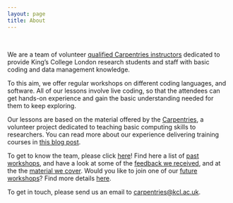 ```yaml
---
layout: page
title: About
---
```


<br/>

We are a team of volunteer [qualified Carpentries instructors](https://carpentries.org/instructors/) dedicated to provide King’s College London research students and staff with basic coding and data management knowledge.

To this aim, we offer regular workshops on different coding languages, and software.
All of our lessons involve live coding, so that the attendees can get hands-on experience and gain the basic understanding needed for them to keep exploring.

Our lessons are based on the material offered by the [Carpentries](https://carpentries.org/), a volunteer project dedicated to teaching basic computing skills to researchers. You can read more about our experience delivering training courses in [this blog post](https://carpentries.org/blog/2022/03/online-teaching-KCL/).

To get to know the team, please click [here](team/)!
Find here a list of [past workshops](pastworkshops/), and have a look at some of the [feedback we received](feedback/), and at the the [material we cover](courses/).
Would you like to join one of our [future workshops](futureworkshops/)? Find more details [here](futureworkshops/).

To get in touch, please send us an email to [carpentries@kcl.ac.uk](mailto:carpentries@kcl.ac.uk).



